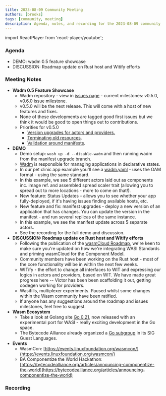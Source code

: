 ```yaml
---
title: 2023-08-09 Community Meeting
authors: [brooks]
tags: [community, meeting]
description: Agenda, notes, and recording for the 2023-08-09 community meeting
---
```


import ReactPlayer from 'react-player/youtube';

### Agenda

- DEMO: wadm 0.5 feature showcase
- DISCUSSION: Roadmap update on Rust host and Witify efforts

### Meeting Notes

- **Wadm 0.5 Feature Showcase**
  - Wadm repository - view in [issues page](https://github.com/wasmCloud/wadm/milestones) - current milestones: v0.5.0, v0.6.0 issue milestone.
  - v0.5.0 will be the next release. This will come with a host of new features and fixes.
  - None of these developments are tagged good first issues but we think it would be good to open things out to contributions.
  - Priorities for v0.5.0
    - [Version upgrades for actors and providers.](https://github.com/wasmCloud/wadm/issues/143)
    - [Terminating old resources](https://github.com/wasmCloud/wadm/milestone/1#:~:text=%5BBUG%5D%20Newly%20deployed%20applications%20do%20not%20terminate%20old%20resources).
    - [Validation around manifests](https://github.com/wasmCloud/wadm/issues/122).
- **DEMO**
  - Demo setup: `wash up -d --disable-wadm` and then running wadm from the manifest upgrade branch.
  - [Wadm](https://github.com/wasmCloud/wadm) is responsible for managing applications in declarative states.
  - In our pet clinic app example you'll see a [wadm.yaml](https://github.com/wasmCloud/examples/blob/main/petclinic/wadm.yaml) - uses the OAM format - using the same standard.
  - In this example, we see 5 different actors laid out as components inc. image ref. and assembled spread scaler trait (allowing you to spread out to more locations - more to come on that!).
  - New feature: Status Updates - allows you to see whether your app fully-deployed, if it's having issues finding available hosts, etc.
  - New feature and fix: manifest upgrades - deploy a new version of an application that has changes. You can update the version in the manifest - and run several replicas of the same instance.
  - In this example, we see the manifest update across 5 separate actors.
  - See the recording for the full demo and discussion.
- **DISCUSSION: Roadmap update on Rust host and Witify efforts**
  - Following the publication of the [wasmCloud Roadmap](https://github.com/orgs/wasmCloud/projects/7), we're keen to make sure you're updated on how we're integrating WASI Standards and priming wasmCloud for the Component Model.
  - Community members have been working on the Rust host - most of the core functionality will be in within the next few weeks.
  - WITify - the effort to change all interfaces to WIT and expressing our logics in actors and providers, based on WIT. We have made great progress here -- Victor has been been scaffolding it out, getting codegen working for providers.
  - Wasifills, multiplexer experiments. Paused whilst some changes within the Wasm community have been ratified.
  - If anyone has any suggestions around the roadmap and issues milestones, feel free to suggest.
- **Wasm Ecosystem**
  - Take a look at Golang site [Go 0.21](https://go.dev/blog/go1.21), now released with an experimental port for WASI - really exciting development in the Go space.
  - The Bytecode Alliance already organized a [Go subgroup](https://github.com/bytecodealliance/SIG-Guest-Languages/pull/5) in its SIG Guest Languages.
- **Events**
  - WasmCon: [https://events.linuxfoundation.org/wasmcon/](https://events.linuxfoundation.org/wasmcon/)
  - BA Componentize the World Hackathon: [https://bytecodealliance.org/articles/announcing-componentize-the-world](https://bytecodealliance.org/articles/announcing-componentize-the-world)

### Recording

<ReactPlayer url='https://www.youtube.com/watch?v=JQRc8beCrKA' controls />
